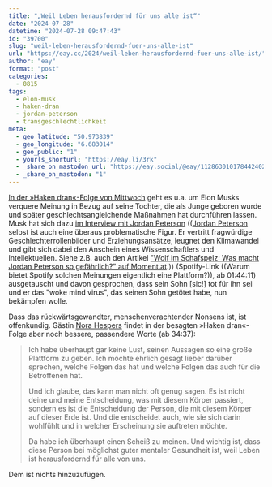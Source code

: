 ```yaml
---
title: "„Weil Leben herausfordernd für uns alle ist“"
date: "2024-07-28"
datetime: "2024-07-28 09:47:43"
id: "39700"
slug: "weil-leben-herausfordernd-fuer-uns-alle-ist"
url: "https://eay.cc/2024/weil-leben-herausfordernd-fuer-uns-alle-ist/"
author: "eay"
format: "post"
categories:
  - 0815
tags:
  - elon-musk
  - haken-dran
  - jordan-peterson
  - transgeschlechtlichkeit
meta:
  - geo_latitude: "50.973839"
  - geo_longitude: "6.683014"
  - geo_public: "1"
  - yourls_shorturl: "https://eay.li/3rk"
  - _share_on_mastodon_url: "https://eay.social/@eay/112863010178442402"
  - _share_on_mastodon: "1"
---
```


[In der »Haken dran«-Folge von Mittwoch](https://hakendran.podigee.io/313-wie-joe-biden-auf-x-bekannt-gab-mit-nora-hespers) geht es u.a. um Elon Musks verquere Meinung in Bezug auf seine Tochter, die als Junge geboren wurde und später geschlechtsangleichende Maßnahmen hat durchführen lassen. Musk hat sich dazu [im Interview mit Jordan Peterson](https://open.spotify.com/episode/7yAYrfaI28hevsGHBQUYzJ) (([Jordan Peterson](https://de.wikipedia.org/wiki/Jordan_Peterson) selbst ist auch eine überaus problematische Figur. Er vertritt fragwürdige Geschlechterrollenbilder und Erziehungsansätze, leugnet den Klimawandel und gibt sich dabei den Anschein eines Wissenschaftlers und Intellektuellen. Siehe z.B. auch den Artikel ["Wolf im Schafspelz: Was macht Jordan Peterson so gefährlich?" auf Moment.at](https://www.moment.at/story/was-macht-jordan-peterson/).)) (Spotify-Link ((Warum bietet Spotify solchen Meinungen eigentlich eine Plattform?)), ab 01:44:11) ausge­tauscht und davon gesprochen, dass sein Sohn \[sic!\] tot für ihn sei und er das "woke mind virus", das seinen Sohn getötet habe, nun bekämpfen wolle.

Dass das rückwärts­gewandter, menschen­verachtender Nonsens ist, ist offenkundig. Gästin [Nora Hespers](https://www.norahespers.de/) findet in der besagten »Haken dran«-Folge aber noch bessere, passendere Worte (ab 34:37):

> Ich habe überhaupt gar keine Lust, seinen Aussagen so eine große Plattform zu geben. Ich möchte ehrlich gesagt lieber darüber sprechen, welche Folgen das hat und welche Folgen das auch für die Betroffenen hat.
> 
> Und ich glaube, das kann man nicht oft genug sagen. Es ist nicht deine und meine Entscheidung, was mit diesem Körper passiert, sondern es ist die Entscheidung der Person, die mit diesem Körper auf dieser Erde ist. Und die entscheidet auch, wie sie sich darin wohlfühlt und in welcher Erscheinung sie auftreten möchte.
> 
> Da habe ich überhaupt einen Scheiß zu meinen. Und wichtig ist, dass diese Person bei möglichst guter mentaler Gesundheit ist, weil Leben ist herausfordernd für alle von uns.

Dem ist nichts hinzuzufügen.
